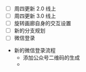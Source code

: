 - [ ] 周四更新 2.0 线上
- [ ] 周四更新 3.0 线上
- [ ] 旋转画廊自身的交互设置
- [ ] 新的分支规划
- [ ] 微信登录

- 新的微信登录流程
	- 添加公众号二维码的生成
	- 